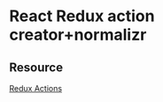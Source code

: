 # React Redux action creator+normalizr

## Resource



[Redux Actions](https://intranet.aluswe.com/rltoken/QVQntahVkVJq8HCJYAOTHA)

